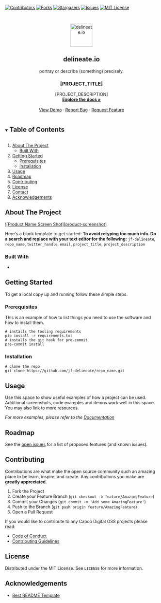 [![Contributors][contributors-shield]][contributors-url]
[![Forks][forks-shield]][forks-url]
[![Stargazers][stars-shield]][stars-url]
[![Issues][issues-shield]][issues-url]
[![MIT License][license-shield]][license-url]

<!-- PROJECT LOGO -->
<br />
<p align="center">
  <img alt="delineate.io" src="https://github.com/delineateio/.github/blob/master/assets/logo.png?raw=true" height="75" />
  <h2 align="center">delineate.io</h2>
  <p align="center">portray or describe (something) precisely.</p>

  <h3 align="center">[PROJECT_TITLE]</h3>

  <p align="center">
    [PROJECT_DESCRIPTION]
    <br />
    <a href="https://github.com/jf-delineate/repo_name"><strong>Explore the docs »</strong></a>
    <br />
    <br />
    <a href="https://github.com/jf-delineate/repo_name">View Demo</a>
    ·
    <a href="https://github.com/jf-delineate/repo_name/issues">Report Bug</a>
    ·
    <a href="https://github.com/jf-delineate/repo_name/issues">Request Feature</a>
  </p>
</p>

<!-- TABLE OF CONTENTS -->
<details open="open">
  <summary><h2 style="display: inline-block">Table of Contents</h2></summary>
  <ol>
    <li>
      <a href="#about-the-project">About The Project</a>
      <ul>
        <li><a href="#built-with">Built With</a></li>
      </ul>
    </li>
    <li>
      <a href="#getting-started">Getting Started</a>
      <ul>
        <li><a href="#prerequisites">Prerequisites</a></li>
        <li><a href="#installation">Installation</a></li>
      </ul>
    </li>
    <li><a href="#usage">Usage</a></li>
    <li><a href="#roadmap">Roadmap</a></li>
    <li><a href="#contributing">Contributing</a></li>
    <li><a href="#license">License</a></li>
    <li><a href="#contact">Contact</a></li>
    <li><a href="#acknowledgements">Acknowledgements</a></li>
  </ol>
</details>

<!-- ABOUT THE PROJECT -->
## About The Project

[![Product Name Screen Shot][product-screenshot]](https://example.com)

Here's a blank template to get started:
**To avoid retyping too much info. Do a search and replace with your text editor for the following:**
`jf-delineate`, `repo_name`, `twitter_handle`, `email`, `project_title`, `project_description`

### Built With

* []()

<!-- GETTING STARTED -->
## Getting Started

To get a local copy up and running follow these simple steps.

### Prerequisites

This is an example of how to list things you need to use the software and how to install them.

```shell
# installs the tooling requirements
pip install -r requirements.txt
# installs the git hook for pre-commit
pre-commit install
```

### Installation

```shell
# clone the repo
git clone https://github.com/jf-delineate/repo_name.git
```

<!-- USAGE EXAMPLES -->
## Usage

Use this space to show useful examples of how a project can be used. Additional screenshots, code examples and demos work well in this space. You may also link to more resources.

_For more examples, please refer to the [Documentation](https://example.com)_

<!-- ROADMAP -->
## Roadmap

See the [open issues](https://github.com/jf-delineate/repo_name/issues) for a list of proposed features (and known issues).

<!-- CONTRIBUTING -->
## Contributing

Contributions are what make the open source community such an amazing place to be learn, inspire, and create. Any contributions you make are **greatly appreciated**.

1. Fork the Project
2. Create your Feature Branch (`git checkout -b feature/AmazingFeature`)
3. Commit your Changes (`git commit -m 'Add some AmazingFeature'`)
4. Push to the Branch (`git push origin feature/AmazingFeature`)
5. Open a Pull Request

If you would like to contribute to any Capco Digital OSS projects please read:

* [Code of Conduct](https://github.com/jf-delineate/.github/blob/master/CODE_OF_CONDUCT.md)
* [Contributing Guidelines](https://github.com/jf-delineate/.github/blob/master/CONTRIBUTING.md)

<!-- LICENSE -->
## License

Distributed under the MIT License. See `LICENSE` for more information.

<!-- ACKNOWLEDGEMENTS -->
## Acknowledgements

* [Best README Template](https://github.com/othneildrew/Best-README-Template/blob/master/README.md)

<!-- MARKDOWN LINKS & IMAGES -->
<!-- https://www.markdownguide.org/basic-syntax/#reference-style-links -->
[contributors-shield]: https://img.shields.io/github/contributors/jf-delineate/repo_name.svg?style=for-the-badge
[contributors-url]: https://github.com/jf-delineate/repo_name/graphs/contributors
[forks-shield]: https://img.shields.io/github/forks/jf-delineate/repo_name.svg?style=for-the-badge
[forks-url]: https://github.com/jf-delineate/repo_name/network/members
[stars-shield]: https://img.shields.io/github/stars/jf-delineate/repo_name.svg?style=for-the-badge
[stars-url]: https://github.com/jf-delineate/repo_name/stargazers
[issues-shield]: https://img.shields.io/github/issues/jf-delineate/repo_name.svg?style=for-the-badge
[issues-url]: https://github.com/jf-delineate/repo_name/issues
[license-shield]: https://img.shields.io/github/license/jf-delineate/repo_name.svg?style=for-the-badge
[license-url]: https://github.com/jf-delineate/repo_name/blob/master/LICENSE
